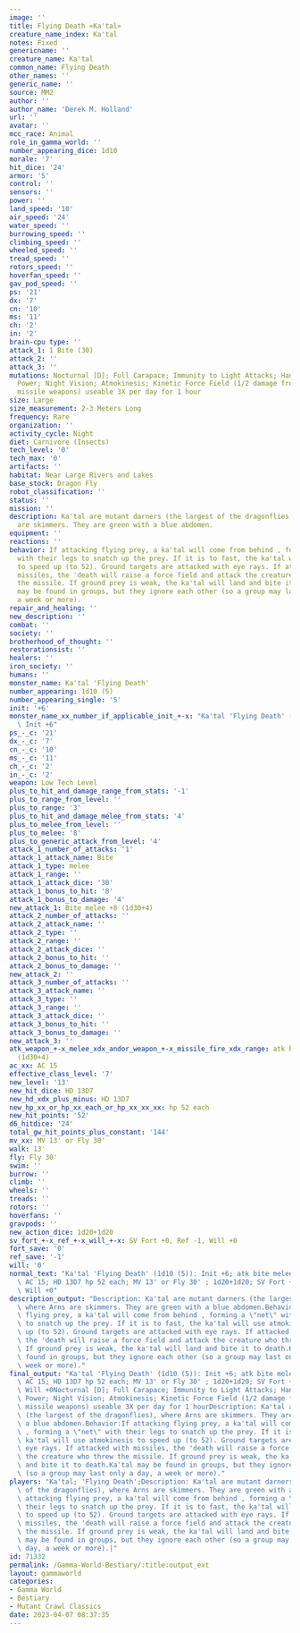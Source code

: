 ```yaml
---
image: ''
title: Flying Death «Ka'tal»
creature_name_index: Ka'tal
notes: Fixed
genericname: ''
creature_name: Ka'tal
common_name: Flying Death
other_names: ''
generic_name: ''
source: MM2
author: ''
author_name: 'Derek M. Holland'
url: ''
avatar: ''
mcc_race: Animal
role_in_gamma_world: ''
number_appearing_dice: 1d10
morale: '7'
hit_dice: '24'
armor: '5'
control: ''
sensors: ''
power: ''
land_speed: '10'
air_speed: '24'
water_speed: ''
burrowing_speed: ''
climbing_speed: ''
wheeled_speed: ''
tread_speed: ''
rotors_speed: ''
hoverfan_speed: ''
gav_pod_speed: ''
ps: '21'
dx: '7'
cn: '10'
ms: '11'
ch: '2'
in: '2'
brain-cpu type: ''
attack_1: 1 Bite (30)
attack_2: ''
attack_3: ''
mutations: Nocturnal [D]; Full Carapace; Immunity to Light Attacks; Hands (eyes) of
  Power; Night Vision; Atmokinesis; Kinetic Force Field (1/2 damage from melee and
  missile weapons) useable 3X per day for 1 hour
size: Large
size_measurement: 2-3 Meters Long
frequency: Rare
organization: ''
activity_cycle: Night
diet: Carnivore (Insects)
tech_level: '0'
tech_max: '0'
artifacts: ''
habitat: Near Large Rivers and Lakes
base_stock: Dragon Fly
robot_classification: ''
status: ''
mission: ''
description: Ka'tal are mutant darners (the largest of the dragonflies), where Arns
  are skimmers. They are green with a blue abdomen.
equipment: ''
reactions: ''
behavior: If attacking flying prey, a ka'tal will come from behind , forming a "net"
  with their legs to snatch up the prey. If it is to fast, the ka'tal will use atmokinesis
  to speed up (to 52). Ground targets are attacked with eye rays. If attacked with
  missiles, the 'death will raise a force field and attack the creature who threw
  the missile. If ground prey is weak, the ka'tal will land and bite it to death.Ka'tal
  may be found in groups, but they ignore each other (so a group may last only a day,
  a week or more).
repair_and_healing: ''
new_description: ''
combat: ''
society: ''
brotherhood_of_thought: ''
restorationsist: ''
healers: ''
iron_society: ''
humans: ''
monster_name: Ka'tal 'Flying Death'
number_appearing: 1d10 (5)
number_appearing_single: '5'
init: '+6'
monster_name_xx_number_if_applicable_init_+-x: "Ka'tal 'Flying Death' (1d10 (5)):\
  \ Init +6"
ps_-_c: '21'
dx_-_c: '7'
cn_-_c: '10'
ms_-_c: '11'
ch_-_c: '2'
in_-_c: '2'
weapon: Low Tech Level
plus_to_hit_and_damage_range_from_stats: '-1'
plus_to_range_from_level: ''
plus_to_range: '3'
plus_to_hit_and_damage_melee_from_stats: '4'
plus_to_melee_from_level: ''
plus_to_melee: '8'
plus_to_generic_attack_from_level: '4'
attack_1_number_of_attacks: '1'
attack_1_attack_name: Bite
attack_1_type: melee
attack_1_range: ''
attack_1_attack_dice: '30'
attack_1_bonus_to_hit: '8'
attack_1_bonus_to_damage: '4'
new_attack_1: Bite melee +8 (1d30+4)
attack_2_number_of_attacks: ''
attack_2_attack_name: ''
attack_2_type: ''
attack_2_range: ''
attack_2_attack_dice: ''
attack_2_bonus_to_hit: ''
attack_2_bonus_to_damage: ''
new_attack_2: ''
attack_3_number_of_attacks: ''
attack_3_attack_name: ''
attack_3_type: ''
attack_3_range: ''
attack_3_attack_dice: ''
attack_3_bonus_to_hit: ''
attack_3_bonus_to_damage: ''
new_attack_3: ''
atk_weapon_+-x_melee_xdx_andor_weapon_+-x_missile_fire_xdx_range: atk bite melee +8
  (1d30+4)
ac_xx: AC 15
effective_class_level: '7'
new_level: '13'
new_hit_dice: HD 13D7
new_hd_xdx_plus_minus: HD 13D7
new_hp_xx_or_hp_xx_each_or_hp_xx_xx_xx: hp 52 each
new_hit_points: '52'
d6_hitdice: '24'
total_gw_hit_points_plus_constant: '144'
mv_xx: MV 13' or Fly 30'
walk: 13'
fly: Fly 30'
swim: ''
burrow: ''
climb: ''
wheels: ''
treads: ''
rotors: ''
hoverfans: ''
gravpods: ''
new_action_dice: 1d20+1d20
sv_fort_+-x_ref_+-x_will_+-x: SV Fort +0, Ref -1, Will +0
fort_save: '0'
ref_save: '-1'
will: '0'
normal_text: "Ka'tal 'Flying Death' (1d10 (5)): Init +6; atk bite melee +8 (1d30+4);\
  \ AC 15; HD 13D7 hp 52 each; MV 13' or Fly 30' ; 1d20+1d20; SV Fort +0, Ref -1,\
  \ Will +0"
description_output: "Description: Ka'tal are mutant darners (the largest of the dragonflies),\
  \ where Arns are skimmers. They are green with a blue abdomen.Behavior:If attacking\
  \ flying prey, a ka'tal will come from behind , forming a \"net\" with their legs\
  \ to snatch up the prey. If it is to fast, the ka'tal will use atmokinesis to speed\
  \ up (to 52). Ground targets are attacked with eye rays. If attacked with missiles,\
  \ the 'death will raise a force field and attack the creature who threw the missile.\
  \ If ground prey is weak, the ka'tal will land and bite it to death.Ka'tal may be\
  \ found in groups, but they ignore each other (so a group may last only a day, a\
  \ week or more)."
final_output: "Ka'tal 'Flying Death' (1d10 (5)): Init +6; atk bite melee +8 (1d30+4);\
  \ AC 15; HD 13D7 hp 52 each; MV 13' or Fly 30' ; 1d20+1d20; SV Fort +0, Ref -1,\
  \ Will +0Nocturnal [D]; Full Carapace; Immunity to Light Attacks; Hands (eyes) of\
  \ Power; Night Vision; Atmokinesis; Kinetic Force Field (1/2 damage from melee and\
  \ missile weapons) useable 3X per day for 1 hourDescription: Ka'tal are mutant darners\
  \ (the largest of the dragonflies), where Arns are skimmers. They are green with\
  \ a blue abdomen.Behavior:If attacking flying prey, a ka'tal will come from behind\
  \ , forming a \"net\" with their legs to snatch up the prey. If it is to fast, the\
  \ ka'tal will use atmokinesis to speed up (to 52). Ground targets are attacked with\
  \ eye rays. If attacked with missiles, the 'death will raise a force field and attack\
  \ the creature who threw the missile. If ground prey is weak, the ka'tal will land\
  \ and bite it to death.Ka'tal may be found in groups, but they ignore each other\
  \ (so a group may last only a day, a week or more)."
players: "Ka'tal; 'Flying Death';Description: Ka'tal are mutant darners (the largest\
  \ of the dragonflies), where Arns are skimmers. They are green with a blue abdomen.Behavior:If\
  \ attacking flying prey, a ka'tal will come from behind , forming a \"net\" with\
  \ their legs to snatch up the prey. If it is to fast, the ka'tal will use atmokinesis\
  \ to speed up (to 52). Ground targets are attacked with eye rays. If attacked with\
  \ missiles, the 'death will raise a force field and attack the creature who threw\
  \ the missile. If ground prey is weak, the ka'tal will land and bite it to death.Ka'tal\
  \ may be found in groups, but they ignore each other (so a group may last only a\
  \ day, a week or more).|"
id: 71332
permalink: /Gamma-World-Bestiary/:title:output_ext
layout: gammaworld
categories:
- Gamma World
- Bestiary
- Mutant Crawl Classics
date: 2023-04-07 08:37:35
---
```

